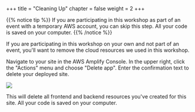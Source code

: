 +++
title = "Cleaning Up"
chapter = false
weight = 2
+++

{{% notice tip %}}
If you are participating in this workshop as part of an event with a temporary AWS account, you can skip this step. All your code is saved on your computer.
{{% /notice %}}

If you are participating in this workshop on your own and not part of an event, you'll want to remove the cloud resources we used in this workshop.

Navigate to your site in the AWS Amplify Console. In the upper right, click the "Actions" menu and choose "Delete app". Enter the confirmation text to delete your deployed site.

![](../../images/delete-app.png)

This will delete all frontend and backend resources you've created for this site. All your code is saved on your computer.
